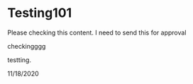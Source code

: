 # Testing101

Please checking this content. I need to send this for approval

checkingggg 

testting.


11/18/2020
